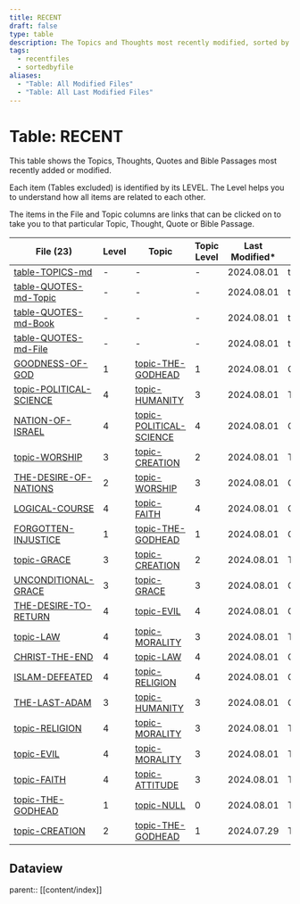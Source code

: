 ```yaml
---
title: RECENT
draft: false
type: table
description: The Topics and Thoughts most recently modified, sorted by File.
tags:
  - recentfiles
  - sortedbyfile
aliases:
  - "Table: All Modified Files"
  - "Table: All Last Modified Files"
---
```

# Table: RECENT
This table shows the Topics, Thoughts, Quotes and Bible Passages most recently added or modified.

Each item (Tables excluded) is identified by its LEVEL. The Level helps you to understand how all items are related to each other.

The items in the File and Topic columns are links that can be clicked on to take you to that particular Topic, Thought, Quote or Bible Passage.

|File (23)|Level|Topic|Topic Level|Last Modified*|Type|
|---|---|---|---|---|---|
|[table-TOPICS-md](/Tables/table-TOPICS-md.md)|-|-|-|2024.08.01|table|
|[table-QUOTES-md-Topic](/Tables/table-QUOTES-md-Topic.md)|-|-|-|2024.08.01|table|
|[table-QUOTES-md-Book](/Tables/table-QUOTES-md-Book.md)|-|-|-|2024.08.01|table|
|[table-QUOTES-md-File](/Tables/table-QUOTES-md-File.md)|-|-|-|2024.08.01|table|
|[GOODNESS-OF-GOD](/QUOTES/to1/GOODNESS-OF-GOD.md)|1|[topic-THE-GODHEAD](/TOPICS/topic-THE-GODHEAD.md)|1|2024.08.01|QUOTE|
|[topic-POLITICAL-SCIENCE](/TOPICS/topic-POLITICAL-SCIENCE.md)|4|[topic-HUMANITY](/TOPICS/topic-HUMANITY.md)|3|2024.08.01|TOPIC|
|[NATION-OF-ISRAEL](/QUOTES/to3/NATION-OF-ISRAEL.md)|4|[topic-POLITICAL-SCIENCE](/TOPICS/topic-POLITICAL-SCIENCE.md)|4|2024.08.01|QUOTE|
|[topic-WORSHIP](/TOPICS/topic-WORSHIP.md)|3|[topic-CREATION](/TOPICS/topic-CREATION.md)|2|2024.08.01|TOPIC|
|[THE-DESIRE-OF-NATIONS](/QUOTES/bom/THE-DESIRE-OF-NATIONS.md)|2|[topic-WORSHIP](/TOPICS/topic-WORSHIP.md)|3|2024.08.01|QUOTE|
|[LOGICAL-COURSE](/QUOTES/osas/LOGICAL-COURSE.md)|4|[topic-FAITH](/TOPICS/topic-FAITH.md)|4|2024.08.01|QUOTE|
|[FORGOTTEN-INJUSTICE](/QUOTES/to1/FORGOTTEN-INJUSTICE.md)|1|[topic-THE-GODHEAD](/TOPICS/topic-THE-GODHEAD.md)|1|2024.08.01|QUOTE|
|[topic-GRACE](/TOPICS/topic-GRACE.md)|3|[topic-CREATION](/TOPICS/topic-CREATION.md)|2|2024.08.01|TOPIC|
|[UNCONDITIONAL-GRACE](/QUOTES/osas/UNCONDITIONAL-GRACE.md)|3|[topic-GRACE](/TOPICS/topic-GRACE.md)|3|2024.08.01|QUOTE|
|[THE-DESIRE-TO-RETURN](/QUOTES/imm/THE-DESIRE-TO-RETURN.md)|4|[topic-EVIL](/TOPICS/topic-EVIL.md)|4|2024.08.01|QUOTE|
|[topic-LAW](/TOPICS/topic-LAW.md)|4|[topic-MORALITY](/TOPICS/topic-MORALITY.md)|3|2024.08.01|TOPIC|
|[CHRIST-THE-END](/QUOTES/to2/CHRIST-THE-END.md)|4|[topic-LAW](/TOPICS/topic-LAW.md)|4|2024.08.01|QUOTE|
|[ISLAM-DEFEATED](/QUOTES/lfg/ISLAM-DEFEATED.md)|4|[topic-RELIGION](/TOPICS/topic-RELIGION.md)|4|2024.08.01|QUOTE|
|[THE-LAST-ADAM](/QUOTES/to3/THE-LAST-ADAM.md)|3|[topic-HUMANITY](/TOPICS/topic-HUMANITY.md)|3|2024.08.01|QUOTE|
|[topic-RELIGION](/TOPICS/topic-RELIGION.md)|4|[topic-MORALITY](/TOPICS/topic-MORALITY.md)|3|2024.08.01|TOPIC|
|[topic-EVIL](/TOPICS/topic-EVIL.md)|4|[topic-MORALITY](/TOPICS/topic-MORALITY.md)|3|2024.08.01|TOPIC|
|[topic-FAITH](/TOPICS/topic-FAITH.md)|4|[topic-ATTITUDE](/TOPICS/topic-ATTITUDE.md)|3|2024.08.01|TOPIC|
|[topic-THE-GODHEAD](/TOPICS/topic-THE-GODHEAD.md)|1|[topic-NULL](/TOPICS/topic-NULL.md)|0|2024.08.01|TOPIC|
|[topic-CREATION](/TOPICS/topic-CREATION.md)|2|[topic-THE-GODHEAD](/TOPICS/topic-THE-GODHEAD.md)|1|2024.07.29|TOPIC|

## Dataview
parent:: [[content/index]]